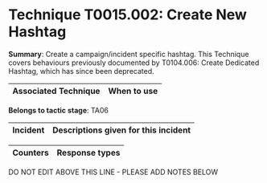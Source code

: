 # Technique T0015.002: Create New Hashtag

**Summary**: Create a campaign/incident specific hashtag. This Technique covers behaviours previously documented by T0104.006: Create Dedicated Hashtag, which has since been deprecated. 


| Associated Technique | When to use |
| --------- | ------------------------- |


**Belongs to tactic stage**: TA06


| Incident | Descriptions given for this incident |
| -------- | -------------------- |



| Counters | Response types |
| -------- | -------------- |


DO NOT EDIT ABOVE THIS LINE - PLEASE ADD NOTES BELOW